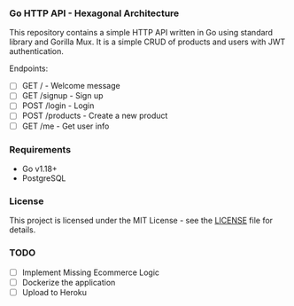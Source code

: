 ### Go HTTP API - Hexagonal Architecture

This repository contains a simple HTTP API written in Go using standard library and Gorilla Mux. 
It is a simple CRUD of products and users with JWT authentication.

Endpoints:

- [ ] GET / - Welcome message
- [ ] GET /signup - Sign up
- [ ] POST /login - Login
- [ ] POST /products - Create a new product
- [ ] GET /me - Get user info

### Requirements

- Go v1.18+
- PostgreSQL 


### License

This project is licensed under the MIT License - see the [LICENSE](LICENSE) file for details.

### TODO

- [ ] Implement Missing Ecommerce Logic
- [ ] Dockerize the application
- [ ] Upload to Heroku